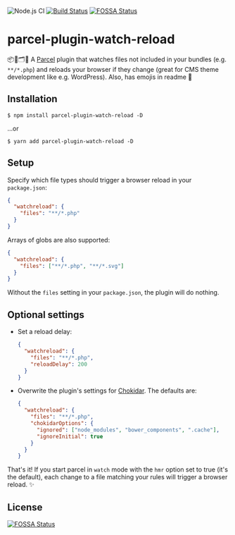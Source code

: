 ![Node.js CI](https://github.com/hirasso/parcel-plugin-watch-reload/workflows/Node.js%20CI/badge.svg) 
[![Build Status](https://travis-ci.com/hirasso/parcel-plugin-watch-reload.svg?branch=master)](https://travis-ci.com/hirasso/parcel-plugin-watch-reload) 
[![FOSSA Status](https://app.fossa.com/api/projects/custom%2B17638%2Fgit%40github.com%3Ahirasso%2Fparcel-plugin-watch-reload.git.svg?type=shield)](https://app.fossa.com/projects/custom%2B17638%2Fgit%40github.com%3Ahirasso%2Fparcel-plugin-watch-reload.git?ref=badge_shield)

# parcel-plugin-watch-reload 


📦🔌🗂👀 A [Parcel](https://github.com/parcel-bundler/parcel) plugin that watches files not included in your bundles (e.g. `**/*.php`) and reloads your browser if they change (great for CMS theme development like e.g. WordPress). Also, has emojis in readme 👾


## Installation

```
$ npm install parcel-plugin-watch-reload -D
```
...or

```
$ yarn add parcel-plugin-watch-reload -D
```

## Setup

Specify which file types should trigger a browser reload in your `package.json`:

```json
{
  "watchreload": {
    "files": "**/*.php"
  }
}
```
Arrays of globs are also supported:

```json
{
  "watchreload": {
    "files": ["**/*.php", "**/*.svg"]
  }
}
```
Without the `files` setting in your `package.json`, the plugin will do nothing.

## Optional settings

- Set a reload delay:

  ```json
  {
    "watchreload": {
      "files": "**/*.php",
      "reloadDelay": 200
    }
  }
  ```
- Overwrite the plugin's settings for [Chokidar](https://github.com/paulmillr/chokidar#api). The defaults are:

  ```json
  {
    "watchreload": {
      "files": "**/*.php",
      "chokidarOptions": {
        "ignored": ["node_modules", "bower_components", ".cache"],
        "ignoreInitial": true
      }
    }
  }
  ```

That's it! If you start parcel in `watch` mode with the `hmr` option set to true (it's the default), each change to a file matching your rules will trigger a browser reload. ✨

## License

[![FOSSA Status](https://app.fossa.com/api/projects/custom%2B17638%2Fgit%40github.com%3Ahirasso%2Fparcel-plugin-watch-reload.git.svg?type=large)](https://app.fossa.com/projects/custom%2B17638%2Fgit%40github.com%3Ahirasso%2Fparcel-plugin-watch-reload.git?ref=badge_large)